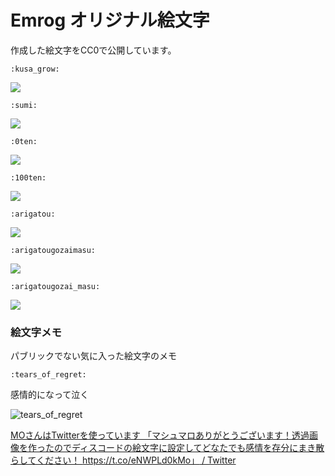 # Emrog オリジナル絵文字

作成した絵文字をCC0で公開しています。

`:kusa_grow:`

![](./kusa_grow.png)

`:sumi:`

![](./sumi.png)

`:0ten:`

![](./0ten.png)

`:100ten:`

![](./100ten.png)

`:arigatou:`

![](./arigatou.png)

`:arigatougozaimasu:`

![](./arigatougozaimasu.png)

`:arigatougozai_masu:`

![](./arigatougozai_masu.png)


### 絵文字メモ

パブリックでない気に入った絵文字のメモ

`:tears_of_regret:`

感情的になって泣く

![tears_of_regret](https://pbs.twimg.com/media/DuTd2clUwAAD0ld?format=png)

[MOさんはTwitterを使っています 「マシュマロありがとうございます！透過画像を作ったのでディスコードの絵文字に設定してどなたでも感情を存分にまき散らしてください！ https://t.co/eNWPLd0kMo」 / Twitter](https://twitter.com/10moccc/status/1073226994668584960)

